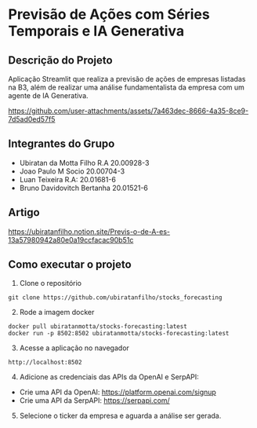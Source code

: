 # Previsão de Ações com Séries Temporais e IA Generativa

## Descrição do Projeto
Aplicação Streamlit que realiza a previsão de ações de empresas listadas na B3, além de realizar uma análise fundamentalista da empresa com um agente de IA Generativa.

https://github.com/user-attachments/assets/7a463dec-8666-4a35-8ce9-7d5ad0ed57f5

## Integrantes do Grupo

- Ubiratan da Motta Filho R.A 20.00928-3
- Joao Paulo M Socio 20.00704-3
- Luan Teixeira R.A: 20.01681-6
- Bruno Davidovitch Bertanha 20.01521-6

## Artigo

https://ubiratanfilho.notion.site/Previs-o-de-A-es-13a57980942a80e0a19ccfacac90b51c 

## Como executar o projeto
1. Clone o repositório
```
git clone https://github.com/ubiratanfilho/stocks_forecasting
```

2. Rode a imagem docker
```
docker pull ubiratanmotta/stocks-forecasting:latest
docker run -p 8502:8502 ubiratanmotta/stocks-forecasting:latest
```

3. Acesse a aplicação no navegador
```
http://localhost:8502
```

4. Adicione as credenciais das APIs da OpenAI e SerpAPI:
- Crie uma API da OpenAI: https://platform.openai.com/signup
- Crie uma API da SerpAPI: https://serpapi.com/

5. Selecione o ticker da empresa e aguarda a análise ser gerada.

